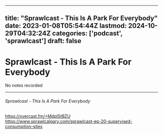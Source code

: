 
---
title: "Sprawlcast - This Is A Park For Everybody"
date: 2023-01-08T05:54:44Z
lastmod: 2024-10-29T04:32:24Z
categories: ['podcast', 'sprawlcast']
draft: false
---


# Sprawlcast - This Is A Park For Everybody
No notes recorded
- - -
###### Sprawlcast - This Is A Park For Everybody

https://overcast.fm/+MdplStBZU  
https://www.sprawlcalgary.com/sprawlcast-ep-20-supervised-consumption-sites

<!-- #public #podcast #sprawlcast -->

<!-- {BearID:026BF72A-2F89-4187-B03E-BD2E4D992C6C-28016-00002D97E6BB4E18} -->
